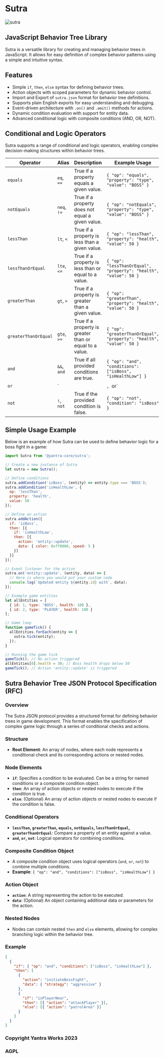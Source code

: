 # Sutra

![sutra](https://github.com/yantra-core/sutra/assets/70011/5a257357-3d50-4215-a564-8f3955fc3e83)


## JavaScript Behavior Tree Library
Sutra is a versatile library for creating and managing behavior trees in JavaScript. It allows for easy definition of complex behavior patterns using a simple and intuitive syntax.

## Features

- Simple `if`, `then`, `else` syntax for defining behavior trees.
- Action objects with scoped parameters for dynamic behavior control.
- Import and Export of `sutra.json` format for behavior tree definitions.
- Supports plain English exports for easy understanding and debugging.
- Event-driven architecture with `.on()` and `.emit()` methods for actions.
- Dynamic condition evaluation with support for entity data.
- Advanced conditional logic with composite conditions (AND, OR, NOT).

## Conditional and Logic Operators

Sutra supports a range of conditional and logic operators, enabling complex decision-making structures within behavior trees.

| Operator               | Alias            | Description                                       | Example Usage                                          |
|------------------------|------------------|---------------------------------------------------|--------------------------------------------------------|
| `equals`               | `eq`, `==`       | True if a property equals a given value.          | `{ "op": "equals", "property": "type", "value": "BOSS" }` |
| `notEquals`            | `neq`, `!=`      | True if a property does not equal a given value.  | `{ "op": "notEquals", "property": "type", "value": "BOSS" }` |
| `lessThan`             | `lt`, `<`        | True if a property is less than a given value.    | `{ "op": "lessThan", "property": "health", "value": 50 }` |
| `lessThanOrEqual`      | `lte`, `<=`      | True if a property is less than or equal to a value. | `{ "op": "lessThanOrEqual", "property": "health", "value": 50 }` |
| `greaterThan`          | `gt`, `>`        | True if a property is greater than a given value. | `{ "op": "greaterThan", "property": "health", "value": 50 }` |
| `greaterThanOrEqual`   | `gte`, `>=`      | True if a property is greater than or equal to a value. | `{ "op": "greaterThanOrEqual", "property": "health", "value": 50 }` |
| `and`                  | `&&`, `and`      | True if all provided conditions are true.         | `{ "op": "and", "conditions": ["isBoss", "isHealthLow"] }` |
| `or`                   | `||`, `or`       | True if any of the provided conditions are true.  | `{ "op": "or", "conditions": ["isBoss", "isPlayer"] }` |
| `not`                  | `!`, `not`       | True if the provided condition is false.          | `{ "op": "not", "condition": "isBoss" }` |



## Simple Usage Example

Below is an example of how Sutra can be used to define behavior logic for a boss fight in a game:

```javascript
import Sutra from '@yantra-core/sutra';

// Create a new instance of Sutra
let sutra = new Sutra();

// Define conditions
sutra.addCondition('isBoss', (entity) => entity.type === 'BOSS');
sutra.addCondition('isHealthLow', {
  op: 'lessThan',
  property: 'health',
  value: 50
});

// Define an action
sutra.addAction({
  if: 'isBoss',
  then: [{
    if: 'isHealthLow',
    then: [{ 
      action: 'entity::update', 
      data: { color: 0xff0000, speed: 5 }
    }]
  }]
});

// Event listener for the action
sutra.on('entity::update', (entity, data) => {
  // Here is where you would put your custom code
  console.log(`Updated entity ${entity.id} with`, data);
});

// Example game entities
let allEntities = [
  { id: 1, type: 'BOSS', health: 100 },
  { id: 2, type: 'PLAYER', health: 100 }
];

// Game loop
function gameTick() {
  allEntities.forEach(entity => {
    sutra.tick(entity);
  });
}

// Running the game tick
gameTick(); // No action triggered
allEntities[0].health = 30; // Boss health drops below 50
gameTick(); // Action 'entity::update' is triggered
```


## Sutra Behavior Tree JSON Protocol Specification (RFC)

### Overview
The Sutra JSON protocol provides a structured format for defining behavior trees in game development. This format enables the specification of complex game logic through a series of conditional checks and actions.

### Structure

- **Root Element**: An array of nodes, where each node represents a conditional check and its corresponding actions or nested nodes.

### Node Elements

- **`if`**: Specifies a condition to be evaluated. Can be a string for named conditions or a composite condition object.
- **`then`**: An array of action objects or nested nodes to execute if the condition is true.
- **`else`**: (Optional) An array of action objects or nested nodes to execute if the condition is false.

### Conditional Operators

- **`lessThan`, `greaterThan`, `equals`, `notEquals`, `lessThanOrEqual`, `greaterThanOrEqual`**: Compare a property of an entity against a value.
- **`and`, `or`, `not`**: Logical operators for combining conditions.

### Composite Condition Object

- A composite condition object uses logical operators (`and`, `or`, `not`) to combine multiple conditions.
- **Example**: `{ "op": "and", "conditions": ["isBoss", "isHealthLow"] }`

### Action Object

- **`action`**: A string representing the action to be executed.
- **`data`**: (Optional) An object containing additional data or parameters for the action.

### Nested Nodes

- Nodes can contain nested `then` and `else` elements, allowing for complex branching logic within the behavior tree.

### Example

```json
[
  {
    "if": { "op": "and", "conditions": ["isBoss", "isHealthLow"] },
    "then": [
      {
        "action": "initiateBossFight",
        "data": { "strategy": "aggressive" }
      },
      {
        "if": "isPlayerNear",
        "then": [{ "action": "attackPlayer" }],
        "else": [{ "action": "patrolArea" }]
      }
    ]
  }
]
```

### Copyright Yantra Works 2023
### AGPL
